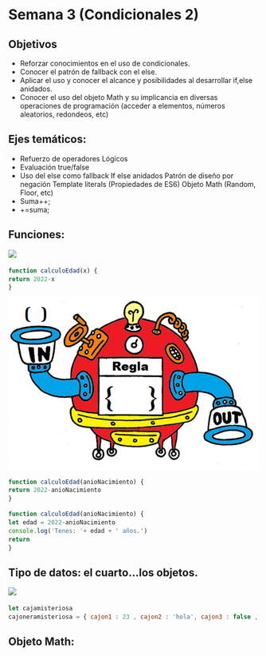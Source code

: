 # Semana 3 (Condicionales 2)

## Objetivos

- Reforzar conocimientos en el uso de condicionales.
- Conocer el patrón de fallback con el else.
- Aplicar el uso y conocer el alcance y posibilidades al desarrollar if,else anidados.
- Conocer el uso del objeto Math y su implicancia en diversas operaciones de programación (acceder a elementos, números aleatorios, redondeos, etc)

## Ejes temáticos:

- Refuerzo de operadores Lógicos
- Evaluación true/false
- Uso del else como fallback
If else anidados
Patrón de diseño por negación
Template literals (Propiedades de ES6)
Objeto Math (Random, Floor, etc)
- Suma++;
- +=suma;



## Funciones:

<img src='https://scausey.github.io/assets/images/toasterFunctionDiagram.jpg' width=500>


```javascript
function calculoEdad(x) {
return 2022-x
}
```

![](f.png)

```javascript
function calculoEdad(anioNacimiento) {
return 2022-anioNacimiento
}
```


```javascript
function calculoEdad(anioNacimiento) {
let edad = 2022-anioNacimiento
console.log('Tenes: '+ edad + ' años.')
return 
}
```


## Tipo de datos: el cuarto...los objetos.

![](https://http2.mlstatic.com/D_NQ_NP_881520-MLA43683157972_102020-O.webp)

```javascript
let cajamisteriosa
cajoneramisteriosa = { cajon1 : 23 , cajon2 : 'hola', cajon3 : false , cajon4 : calculoEdad} 
```


## Objeto Math:
